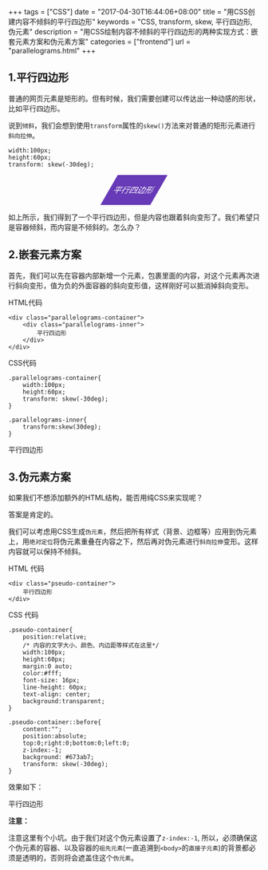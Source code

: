 +++
tags = ["CSS"]
date = "2017-04-30T16:44:06+08:00"
title = "用CSS创建内容不倾斜的平行四边形"
keywords = "CSS, transform, skew, 平行四边形, 伪元素"
description = "用CSS绘制内容不倾斜的平行四边形的两种实现方式：嵌套元素方案和伪元素方案"
categories = ["frontend"]
url = "parallelograms.html"
+++

## 1.平行四边形

普通的网页元素是矩形的。但有时候，我们需要创建可以传达出一种动感的形状，比如平行四边形。

说到`倾斜`，我们会想到使用`transform`属性的`skew()`方法来对普通的矩形元素进行`斜向拉伸`。

	width:100px;
	height:60px;
	transform: skew(-30deg);

<div style="width:100px;height:60px;margin:10px auto;color:#fff;background: #673ab7;font-size: 16px;line-height: 60px;text-align: center;transform: skew(-30deg);">平行四边形</div>

如上所示，我们得到了一个平行四边形，但是内容也跟着斜向变形了。我们希望只是容器倾斜，而内容是不倾斜的。怎么办？

## 2.嵌套元素方案

首先，我们可以先在容器内部新增一个元素，包裹里面的内容，对这个元素再次进行斜向变形，值为负的外面容器的斜向变形值，这样刚好可以抵消掉斜向变形。

HTML代码

	<div class="parallelograms-container">
		<div class="parallelograms-inner">
			平行四边形
		</div>
	</div>

CSS代码 

	.parallelograms-container{
		width:100px;
		height:60px;
		transform: skew(-30deg);
	}
	
	.parallelograms-inner{
		transform:skew(30deg);
	}
<div class="parallelograms-container">
	<div class="parallelograms-inner">
		平行四边形
	</div>
</div>

## 3.伪元素方案

如果我们不想添加额外的HTML结构，能否用纯CSS来实现呢？

答案是肯定的。

我们可以考虑用CSS生成`伪元素`，然后把所有样式（背景、边框等）应用到伪元素上，用`绝对定位`将伪元素重叠在内容之下，然后再对伪元素进行`斜向拉伸`变形。这样内容就可以保持不倾斜。

HTML 代码
	
	<div class="pseudo-container">
		平行四边形
	</div>


CSS 代码

	.pseudo-container{
		position:relative;
		/* 内容的文字大小、颜色、内边距等样式在这里*/
		width:100px;
		height:60px;
		margin:0 auto;
		color:#fff;
		font-size: 16px;
		line-height: 60px;
		text-align: center;
		background:transparent;
	}
	
	.pseudo-container::before{
		content:"";
		position:absolute;
		top:0;right:0;bottom:0;left:0;
		z-index:-1;
		background: #673ab7;
		transform: skew(-30deg);
	}


效果如下：
<div class="pseudo-container">
	平行四边形
</div>

**注意：**

注意这里有个小坑。由于我们对这个伪元素设置了`z-index:-1`, 所以，必须确保这个伪元素的容器、以及容器的`祖先元素`(一直追溯到`<body>`的`直接子元素`)的背景都必须是透明的，否则将会遮盖住这个`伪元素`。